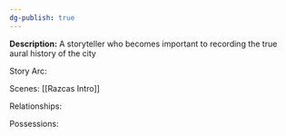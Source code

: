 ```yaml
---
dg-publish: true
---
```

**Description:**
A storyteller who becomes important to recording the true aural history of the city

Story Arc:

Scenes:
[[Razcas Intro]]

Relationships:

Possessions: